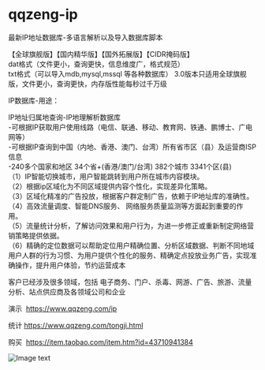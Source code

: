 qqzeng-ip
=========

最新IP地址数据库-多语言解析以及导入数据库脚本

【全球旗舰版】【国内精华版】【国外拓展版】【CIDR掩码版】    
dat格式（文件更小，查询更快，信息维度广，格式规范）  
txt格式（可以导入mdb,mysql,mssql 等各种数据库）
3.0版本只适用全球旗舰版，文件更小，查询更快，内存版性能每秒过千万级

IP数据库-用途：
  
 IP地址归属地查询-IP地理解析数据库  
 -可根据IP获取用户使用线路（电信、联通、移动、教育网、铁通、鹏博士、广电网等）   
 -可根据IP查询到中国（内地、香港、澳门、台湾）所有省市区（县）及运营商ISP信息  
 -240多个国家和地区 34个省+(香港/澳门/台湾) 382个城市 3341个区(县)  
（1）IP智能切换城市，用户智能跳转到用户所在城市内容模块。  
（2）根据ip区域化为不同区域提供内容个性化，实现差异化策略。  
（3）区域化精准的广告投放，根据客户群定制广告，依赖于IP地址库的准确性。  
（4）高效流量调度、智能DNS服务、 网络服务质量监测等方面起到重要的作用。  
（5）流量统计分析，了解访问效果和用户行为，为进一步修正或重新制定网络营销策略提供依据。  
（6）精确的定位数据可以帮助定位用户精确位置、分析区域数据、判断不同地域用户人群的行为习惯、为用户提供个性化的服务、精确定点投放业务广告，实现准确操作，提升用户体验，节约运营成本    

客户已经涉及很多领域，包括 电子商务、门户、杀毒、网游、广告、旅游、流量分析、站点供应商及各领域公司和企业
 
演示  https://www.qqzeng.com/ip

统计  https://www.qqzeng.com/tongji.html

购买  https://item.taobao.com/item.htm?id=43710941384    

![Image text](https://www.qqzeng-ip.com/res/github-qrcode.png)
